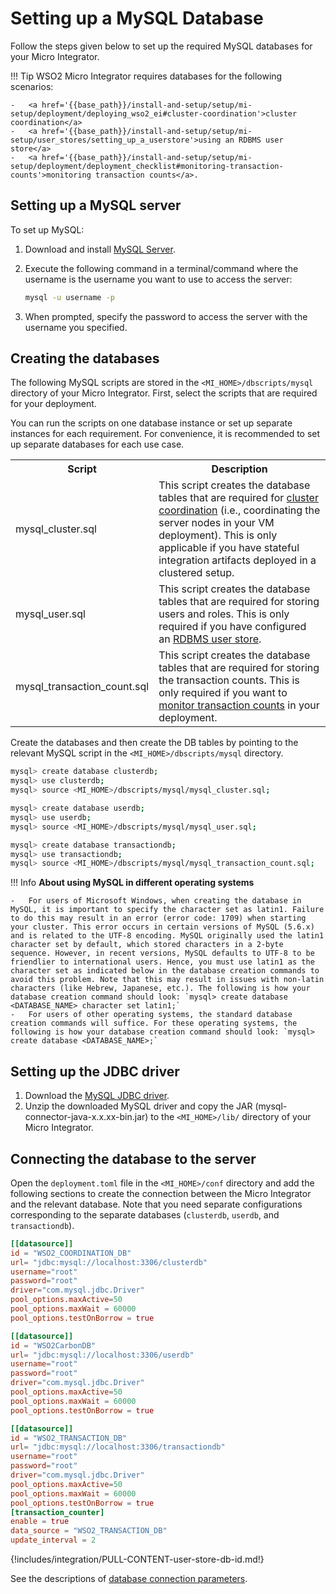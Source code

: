 # Setting up a MySQL Database

Follow the steps given below to set up the required MySQL databases for your Micro Integrator.

!!! Tip
	WSO2 Micro Integrator requires databases for the following scenarios: 

	-	<a href='{{base_path}}/install-and-setup/setup/mi-setup/deployment/deploying_wso2_ei#cluster-coordination'>cluster coordination</a>
    -	<a href='{{base_path}}/install-and-setup/setup/mi-setup/user_stores/setting_up_a_userstore'>using an RDBMS user store</a>
    -	<a href='{{base_path}}/install-and-setup/setup/mi-setup/deployment/deployment_checklist#monitoring-transaction-counts'>monitoring transaction counts</a>.

## Setting up a MySQL server

To set up MySQL:

1. Download and install [MySQL Server](http://dev.mysql.com/downloads/).
2. Execute the following command in a terminal/command where the username is the username you want to use to access the server:

	 ```bash
	 mysql -u username -p
	 ```

3. When prompted, specify the password to access the server with the username you specified.

## Creating the databases

The following MySQL scripts are stored in the `<MI_HOME>/dbscripts/mysql` directory of your Micro Integrator. First, select the scripts that are required for your deployment.

You can run the scripts on one database instance or set up separate instances for each requirement. For convenience, it is recommended to set up separate databases for each use case.

<table>
	<tr>
		<th>Script</th>
		<th>Description</th>
	</tr>
	<tr>
		<td>mysql_cluster.sql</td>
		<td>This script creates the database tables that are required for <a href='{{base_path}}/install-and-setup/setup/mi-setup/deployment/deploying_wso2_ei/#cluster-coordination'>cluster coordination</a> (i.e., coordinating the server nodes in your VM deployment). This is only applicable if you have stateful integration artifacts deployed in a clustered setup.
		</td>
	</tr>
	<tr>
		<td>mysql_user.sql</td>
		<td>This script creates the database tables that are required for storing users and roles. This is only required if you have configured an <a href='{{base_path}}/install-and-setup/setup/mi-setup/user_stores/setting_up_a_userstore'>RDBMS user store</a>.</td>
	</tr>
	<tr>
		<td>mysql_transaction_count.sql</td>
		<td>This script creates the database tables that are required for storing the transaction counts. This is only required if you want to <a href='{{base_path}}/install-and-setup/setup/mi-setup/deployment/deployment_checklist/#monitoring-transaction-counts'>monitor transaction counts</a> in your deployment.</td>
	</tr>
</table>

Create the databases and then create the DB tables by pointing to the relevant MySQL script in the `<MI_HOME>/dbscripts/mysql` directory.

```bash tab='Cluster Coordination DB'
mysql> create database clusterdb;
mysql> use clusterdb;
mysql> source <MI_HOME>/dbscripts/mysql/mysql_cluster.sql;
```

```bash tab='User Store DB'
mysql> create database userdb;
mysql> use userdb;
mysql> source <MI_HOME>/dbscripts/mysql/mysql_user.sql;
```

```bash tab='Transaction Counter DB'
mysql> create database transactiondb;
mysql> use transactiondb;
mysql> source <MI_HOME>/dbscripts/mysql/mysql_transaction_count.sql;
```

!!! Info
	**About using MySQL in different operating systems**

	-	For users of Microsoft Windows, when creating the database in MySQL, it is important to specify the character set as latin1. Failure to do this may result in an error (error code: 1709) when starting your cluster. This error occurs in certain versions of MySQL (5.6.x) and is related to the UTF-8 encoding. MySQL originally used the latin1 character set by default, which stored characters in a 2-byte sequence. However, in recent versions, MySQL defaults to UTF-8 to be friendlier to international users. Hence, you must use latin1 as the character set as indicated below in the database creation commands to avoid this problem. Note that this may result in issues with non-latin characters (like Hebrew, Japanese, etc.). The following is how your database creation command should look: `mysql> create database <DATABASE_NAME> character set latin1;`
	-	For users of other operating systems, the standard database creation commands will suffice. For these operating systems, the following is how your database creation command should look: `mysql> create database <DATABASE_NAME>;`

## Setting up the JDBC driver

1. Download the [MySQL JDBC driver](http://dev.mysql.com/downloads/connector/j/).
2. Unzip the downloaded MySQL driver and copy the JAR (mysql-connector-java-x.x.xx-bin.jar) to the `<MI_HOME>/lib/` directory of your Micro Integrator.

## Connecting the database to the server

Open the `deployment.toml` file in the `<MI_HOME>/conf` directory and add the following sections to create the connection between the Micro Integrator and the relevant database. Note that you need separate configurations corresponding to the separate databases (`clusterdb`, `userdb`, and `transactiondb`).

```toml tab='Cluster Coordination Connection'
[[datasource]]
id = "WSO2_COORDINATION_DB"
url= "jdbc:mysql://localhost:3306/clusterdb"
username="root"
password="root"
driver="com.mysql.jdbc.Driver"
pool_options.maxActive=50
pool_options.maxWait = 60000
pool_options.testOnBorrow = true
```

```toml tab='User Store DB Connection'
[[datasource]]
id = "WSO2CarbonDB"
url= "jdbc:mysql://localhost:3306/userdb"
username="root"
password="root"
driver="com.mysql.jdbc.Driver"
pool_options.maxActive=50
pool_options.maxWait = 60000
pool_options.testOnBorrow = true
```

```toml tab='Transaction Counter DB Connection'
[[datasource]]
id = "WSO2_TRANSACTION_DB"
url= "jdbc:mysql://localhost:3306/transactiondb"
username="root"
password="root"
driver="com.mysql.jdbc.Driver"
pool_options.maxActive=50
pool_options.maxWait = 60000
pool_options.testOnBorrow = true
[transaction_counter]
enable = true
data_source = "WSO2_TRANSACTION_DB"
update_interval = 2
```

{!includes/integration/PULL-CONTENT-user-store-db-id.md!}

See the descriptions of [database connection parameters]({{base_path}}/reference/config-catalog-mi/#database-connection).